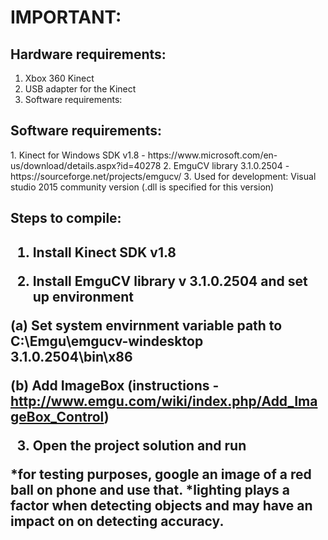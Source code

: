 <h1>IMPORTANT:</h1>

<h2>Hardware requirements:</h2>

1. Xbox 360 Kinect
2. USB adapter for the Kinect
3. Software requirements:

<h2>Software requirements:</h2>
1. Kinect for Windows SDK v1.8 - https://www.microsoft.com/en-us/download/details.aspx?id=40278
2. EmguCV library 3.1.0.2504 - https://sourceforge.net/projects/emgucv/
3. Used for development: Visual studio 2015 community version (.dll is specified for this version)

<h2>Steps to compile:<h2>

1. Install Kinect SDK v1.8

2. Install EmguCV library v 3.1.0.2504 and set up environment

  (a) Set system envirnment variable path to C:\Emgu\emgucv-windesktop 3.1.0.2504\bin\x86

  (b) Add ImageBox (instructions - http://www.emgu.com/wiki/index.php/Add_ImageBox_Control)

3. Open the project solution and run

*for testing purposes, google an image of a red ball on phone and use that.
*lighting plays a factor when detecting objects and may have an impact on on detecting accuracy.
